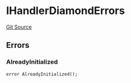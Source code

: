 # IHandlerDiamondErrors
[Git Source](https://github.com/thrackle-io/tron/blob/a32755ef70ede3dfc3a49e226e4b15ac07a36ebd/src/common/IErrors.sol)


## Errors
### AlreadyInitialized

```solidity
error AlreadyInitialized();
```

